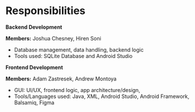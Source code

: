 # Responsibilities

**Backend Development**

**Members:** Joshua Chesney, Hiren Soni
- Database management, data handling, backend logic
- Tools used: SQLite Database and Android Studio

**Frontend Development**

**Members:** Adam Zastresek, Andrew Montoya
- GUI: UI/UX, frontend logic, app architecture/design,
- Tools/Languages used: Java, XML, Android Studio, Android Framework, Balsamiq, Figma
